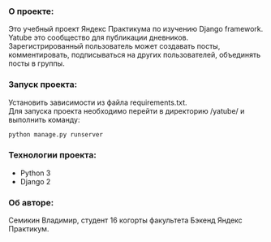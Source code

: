 ### О проекте:

Это учебный проект Яндекс Практикума по изучению Django framework.  
Yatube это сообщество для публикации дневников. Зарегистрированный пользователь может создавать посты, комментировать, подписываться на других пользователей, объединять посты в группы.

### Запуск проекта:

Установить зависимости из файла requirements.txt.  
Для запуска проекта необходимо перейти в директорию /yatube/ и выполнить команду:

```bash
python manage.py runserver
```

### Технологии проекта:

* Python 3
* Django 2

### Об авторе:

Семикин Владимир, студент 16 когорты факультета Бэкенд Яндекс Практикум.
